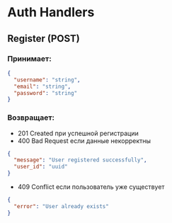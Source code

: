 # Auth Handlers

## Register (POST)
### Принимает:
```json
{
  "username": "string",
  "email": "string",
  "password": "string"
}
```
### Возвращает:
- 201 Created при успешной регистрации
- 400 Bad Request если данные некорректны
```json
{
  "message": "User registered successfully",
  "user_id": "uuid"
}
```
- 409 Conflict если пользователь уже существует
```json
{
  "error": "User already exists"
}
```